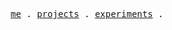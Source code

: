 <p align="center">
  <samp>
    <a href="https://dotmot.dev">me</a> .
    <a href="https://dotmot.dev/#projects">projects</a> .
    <a href="https://dotmot.dev/experiments">experiments</a> .
  </samp>
</p>
